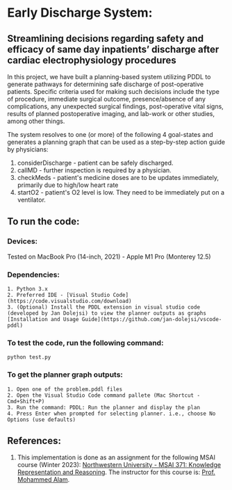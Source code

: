 # Early Discharge System: 
## Streamlining decisions regarding safety and efficacy of same day inpatients’ discharge after cardiac electrophysiology procedures

In this project, we have built a planning-based system utilizing PDDL to generate pathways for determining safe discharge of post-operative patients. Specific criteria used for making such decisions include the type of procedure, immediate surgical outcome, presence/absence of any complications, any unexpected surgical findings, post-operative vital signs, results of planned postoperative imaging, and lab-work or other studies, among other things.

The system resolves to one (or more) of the following 4 goal-states and generates a planning graph that can be used as a step-by-step action guide by physicians:
1. considerDischarge - patient can be safely discharged.
2. callMD - further inspection is required by a physician.
3. checkMeds - patient's medicine doses are to be updates immediately, primarily due to high/low heart rate
4. startO2 - patient's O2 level is low. They need to be immediately put on a ventilator. 

## To run the code:

### Devices:

Tested on MacBook Pro (14-inch, 2021) - Apple M1 Pro (Monterey 12.5)


### Dependencies:
```
1. Python 3.x
2. Preferred IDE - [Visual Studio Code](https://code.visualstudio.com/download)
3. (Optional) Install the PDDL extension in visual studio code (developed by Jan Dolejsi) to view the planner outputs as graphs
[Installation and Usage Guide](https://github.com/jan-dolejsi/vscode-pddl)
```

### To test the code, run the following command:

```
python test.py
```

### To get the planner graph outputs:

```
1. Open one of the problem.pddl files
2. Open the Visual Studio Code command pallete (Mac Shortcut - Cmd+Shift+P)
3. Run the command: PDDL: Run the planner and display the plan
4. Press Enter when prompted for selecting planner. i.e., choose No Options (use defaults)
```




## References:
1. This implementation is done as an assignment for the following MSAI course (Winter 2023): [Northwestern University - MSAI 371: Knowledge Representation and Reasoning](https://www.mccormick.northwestern.edu/artificial-intelligence/curriculum/descriptions/msai-371.html). The instructor for this course is: [Prof. Mohammed Alam](https://www.mccormick.northwestern.edu/research-faculty/directory/profiles/alam-mohammed.html).
